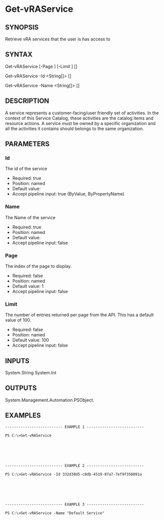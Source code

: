 # Get-vRAService

## SYNOPSIS
    
Retrieve vRA services that the user is has access to

## SYNTAX
 Get-vRAService [-Page <Int32>] [-Limit <Int32>] [<CommonParameters>]  Get-vRAService -Id <String[]> [<CommonParameters>]  Get-vRAService -Name <String[]> [<CommonParameters>]     

## DESCRIPTION

A service represents a customer-facing/user friendly set of activities. In the context of this Service Catalog, 
these activities are the catalog items and resource actions. 
A service must be owned by a specific organization and all the activities it contains should belongs to the same organization.

## PARAMETERS


### Id

The id of the service

* Required: true
* Position: named
* Default value: 
* Accept pipeline input: true (ByValue, ByPropertyName)

### Name

The Name of the service

* Required: true
* Position: named
* Default value: 
* Accept pipeline input: false

### Page

The index of the page to display.

* Required: false
* Position: named
* Default value: 1
* Accept pipeline input: false

### Limit

The number of entries returned per page from the API. This has a default value of 100.

* Required: false
* Position: named
* Default value: 100
* Accept pipeline input: false

## INPUTS

System.String
System.Int

## OUTPUTS

System.Management.Automation.PSObject.

## EXAMPLES
```
-------------------------- EXAMPLE 1 --------------------------

PS C:\>Get-vRAService






-------------------------- EXAMPLE 2 --------------------------

PS C:\>Get-vRAService -Id 332d38d5-c8db-4519-87a7-7ef9f358091a






-------------------------- EXAMPLE 3 --------------------------

PS C:\>Get-vRAService -Name "Default Service"
```

